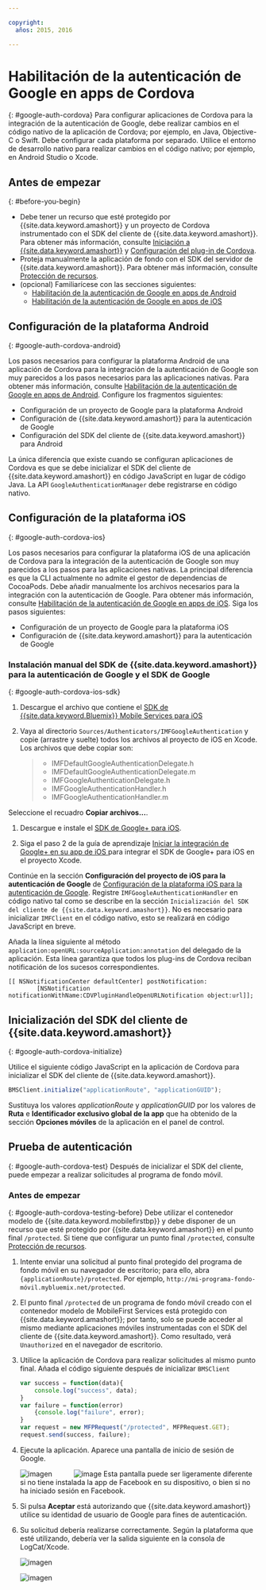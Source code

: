 ```yaml
---

copyright:
  años: 2015, 2016

---
```


# Habilitación de la autenticación de Google en apps de Cordova
{: #google-auth-cordova}
Para configurar aplicaciones de Cordova para la integración de la autenticación de Google, debe realizar cambios en el código nativo de la aplicación de Cordova; por ejemplo, en Java, Objective-C o Swift. Debe configurar cada plataforma por separado. Utilice el entorno de desarrollo nativo para realizar cambios en el código nativo; por ejemplo, en Android Studio o Xcode.

## Antes de empezar
{: #before-you-begin}
* Debe tener un recurso que esté protegido por {{site.data.keyword.amashort}} y un proyecto de Cordova instrumentado con el SDK del cliente de {{site.data.keyword.amashort}}. Para obtener más información, consulte [Iniciación a {{site.data.keyword.amashort}}](https://console.{DomainName}/docs/services/mobileaccess/getting-started.html) y [Configuración del plug-in de Cordova](https://console.{DomainName}/docs/services/mobileaccess/getting-started-cordova.html).  
* Proteja manualmente la aplicación de fondo con el SDK del servidor de {{site.data.keyword.amashort}}. Para obtener más información, consulte [Protección de recursos](https://console.{DomainName}/docs/services/mobileaccess/protecting-resources.html).
* (opcional) Familiarícese con las secciones siguientes:
   * [Habilitación de la autenticación de Google en apps de Android](https://console.{DomainName}/docs/services/mobileaccess/google-auth-android.html)
   * [Habilitación de la autenticación de Google en apps de iOS](https://console.{DomainName}/docs/services/mobileaccess/google-auth-ios.html)


## Configuración de la plataforma Android
{: #google-auth-cordova-android}

Los pasos necesarios para configurar la plataforma Android de una aplicación de Cordova para la integración de la autenticación de Google son muy parecidos a los pasos necesarios para las aplicaciones nativas. Para obtener más información, consulte [Habilitación de la autenticación de Google en apps de Android](https://console.{DomainName}/docs/services/mobileaccess/google-auth-android.html). Configure los fragmentos siguientes:

* Configuración de un proyecto de Google para la plataforma Android
* Configuración de {{site.data.keyword.amashort}} para la autenticación de Google
* Configuración del SDK del cliente de {{site.data.keyword.amashort}} para Android

La única diferencia que existe cuando se configuran aplicaciones de Cordova es que se debe inicializar el SDK del cliente de {{site.data.keyword.amashort}} en código JavaScript en lugar de código Java. La API `GoogleAuthenticationManager` debe registrarse en código nativo.

## Configuración de la plataforma iOS
{: #google-auth-cordova-ios}

Los pasos necesarios para configurar la plataforma iOS de una aplicación de Cordova para la integración de la autenticación de Google son muy parecidos a los pasos para las aplicaciones nativas. La principal diferencia es que la CLI actualmente no admite el gestor de dependencias de CocoaPods.  Debe añadir manualmente los archivos necesarios para la integración con la autenticación de Google. Para obtener más información, consulte [Habilitación de la autenticación de Google en apps de iOS](https://console.{DomainName}/docs/services/mobileaccess/google-auth-ios.html). Siga los pasos siguientes:

* Configuración de un proyecto de Google para la plataforma iOS
* Configuración de {{site.data.keyword.amashort}} para la autenticación de Google

### Instalación manual del SDK de {{site.data.keyword.amashort}} para la autenticación de Google y el SDK de Google
{: #google-auth-cordova-ios-sdk}
1. Descargue el archivo que contiene el [SDK de {{site.data.keyword.Bluemix}} Mobile Services para iOS](https://hub.jazz.net/git/bluemixmobilesdk/imf-ios-sdk/archive?revstr=master)

1. Vaya al directorio `Sources/Authenticators/IMFGoogleAuthentication` y copie (arrastre y suelte) todos los archivos al proyecto de iOS en Xcode. Los archivos que debe copiar son:

	> * IMFDefaultGoogleAuthenticationDelegate.h
	> * IMFDefaultGoogleAuthenticationDelegate.m
	> * IMFGoogleAuthenticationDelegate.h
	> * IMFGoogleAuthenticationHandler.h
	> * IMFGoogleAuthenticationHandler.m

Seleccione el recuadro **Copiar archivos...**.

1. Descargue e instale el [SDK de Google+ para iOS](http://goo.gl/9cTqyZ).

1. Siga el paso 2 de la guía de aprendizaje [Iniciar la integración de Google+ en su app de iOS ](https://developers.google.com/+/mobile/ios/getting-started) para integrar el SDK de Google+ para iOS en el proyecto Xcode.

Continúe en la sección **Configuración del proyecto de iOS para la autenticación de Google** de [Configuración de la plataforma iOS para la autenticación de Google](https://console.{DomainName}/docs/services/mobileaccess/google-auth-ios.html). Registre `IMFGoogleAuthenticationHandler` en código nativo tal como se describe en la sección `Inicialización del SDK del cliente de {{site.data.keyword.amashort}}`. No es necesario para inicializar `IMFClient` en el código nativo, esto se realizará en código JavaScript en breve.

Añada la línea siguiente al método `application:openURL:sourceApplication:annotation` del delegado de la aplicación. Esta línea garantiza que todos los plug-ins de Cordova reciban notificación de los sucesos correspondientes.

```
[[ NSNotificationCenter defaultCenter] postNotification:
		[NSNotification notificationWithName:CDVPluginHandleOpenURLNotification object:url]];      
```

## Inicialización del SDK del cliente de {{site.data.keyword.amashort}}
{: #google-auth-cordova-initialize}

Utilice el siguiente código JavaScript en la aplicación de Cordova para inicializar el SDK del cliente de {{site.data.keyword.amashort}}. 

```JavaScript
BMSClient.initialize("applicationRoute", "applicationGUID");
```

Sustituya los valores *applicationRoute* y *applicationGUID* por los valores de **Ruta** e **Identificador exclusivo global de la app** que ha obtenido de la sección **Opciones móviles** de la aplicación en el panel de control.

## Prueba de autenticación
{: #google-auth-cordova-test}
Después de inicializar el SDK del cliente, puede empezar a realizar solicitudes al programa de fondo móvil. 

### Antes de empezar
{: #google-auth-cordova-testing-before}
Debe utilizar el contenedor modelo de {{site.data.keyword.mobilefirstbp}} y debe disponer de un recurso que esté protegido por {{site.data.keyword.amashort}} en el punto final `/protected`. Si tiene que configurar un punto final `/protected`, consulte [Protección de recursos](https://console.{DomainName}/docs/services/mobileaccess/protecting-resources.html).


1. Intente enviar una solicitud al punto final protegido del programa de fondo móvil en su navegador de escritorio; para ello, abra `{applicationRoute}/protected`. Por ejemplo, `http://mi-programa-fondo-móvil.mybluemix.net/protected`.

1. El punto final `/protected` de un programa de fondo móvil creado con el contenedor modelo de MobileFirst Services está protegido con {{site.data.keyword.amashort}}; por tanto, solo se puede acceder al mismo mediante aplicaciones móviles instrumentadas con el SDK del cliente de {{site.data.keyword.amashort}}. Como resultado, verá `Unauthorized` en el navegador de escritorio.

1. Utilice la aplicación de Cordova para realizar solicitudes al mismo punto final. Añada el código siguiente después de inicializar `BMSClient`

	```JavaScript
	var success = function(data){
    	console.log("success", data);
    }
	var failure = function(error)
    	{console.log("failure", error);
    }
	var request = new MFPRequest("/protected", MFPRequest.GET);
	request.send(success, failure);
	```


1. Ejecute la aplicación. Aparece una pantalla de inicio de sesión de Google.

	![imagen](images/android-google-login.png) &nbsp;&nbsp;&nbsp;&nbsp;&nbsp;&nbsp;&nbsp;&nbsp;&nbsp;	![image](images/ios-google-login.png)
	Esta pantalla puede ser ligeramente diferente si no tiene instalada la app de Facebook en su dispositivo, o bien si no ha iniciado sesión en Facebook.
1. Si pulsa **Aceptar** está autorizando que {{site.data.keyword.amashort}} utilice su identidad de usuario de Google para fines de autenticación.

1. 	Su solicitud debería realizarse correctamente. Según la plataforma que esté utilizando, debería ver la salida siguiente en la consola de LogCat/Xcode.

	![imagen](images/android-google-login-success.png)

	![imagen](images/ios-google-login-success.png)
